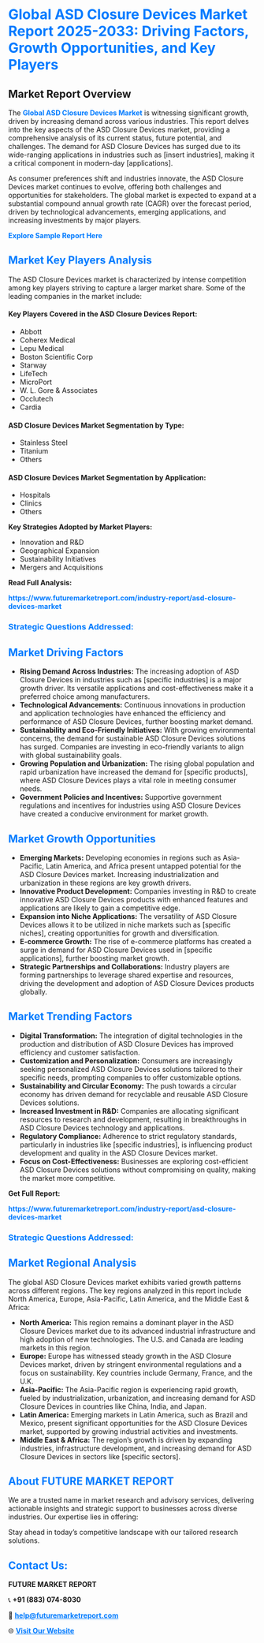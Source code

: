 <h1 style="color: #007BFF;">Global ASD Closure Devices Market Report 2025-2033: Driving Factors, Growth Opportunities, and Key Players</h1>

<section id="overview">
<h2>Market Report Overview</h2>
<p>The <a href="https://www.futuremarketreport.com/industry-report/asd-closure-devices-market" style="color: #007BFF; text-decoration: none;"><strong>Global ASD Closure Devices Market</strong></a> is witnessing significant growth, driven by increasing demand across various industries. This report delves into the key aspects of the ASD Closure Devices market, providing a comprehensive analysis of its current status, future potential, and challenges. The demand for ASD Closure Devices has surged due to its wide-ranging applications in industries such as [insert industries], making it a critical component in modern-day [applications].</p>
<p>As consumer preferences shift and industries innovate, the ASD Closure Devices market continues to evolve, offering both challenges and opportunities for stakeholders. The global market is expected to expand at a substantial compound annual growth rate (CAGR) over the forecast period, driven by technological advancements, emerging applications, and increasing investments by major players.</p>
</section>

<section id="overview">
<p><a href="https://www.futuremarketreport.com/request-sample/reportId=79610" style="color: #007BFF; text-decoration: none;"><strong>Explore Sample Report Here</strong></a></p>
</section>

<section id="key-players">
<h2 style="color: #007BFF;">Market Key Players Analysis</h2>
<p>The ASD Closure Devices market is characterized by intense competition among key players striving to capture a larger market share. Some of the leading companies in the market include:</p>
<h4>Key Players Covered in the ASD Closure Devices Report:</h4>
<ul><li>Abbott</li><li>Coherex Medical</li><li>Lepu Medical</li><li>Boston Scientific Corp</li><li>Starway</li><li>LifeTech</li><li>MicroPort</li><li>W. L. Gore &amp; Associates</li><li>Occlutech</li><li>Cardia</li></ul>
<h4>ASD Closure Devices Market Segmentation by Type:</h4>
<ul><li>Stainless Steel</li><li>Titanium</li><li>Others</li></ul>

<h4>ASD Closure Devices Market Segmentation by Application:</h4>
<ul><li>Hospitals</li><li>Clinics</li><li>Others</li></ul>
<p><strong>Key Strategies Adopted by Market Players:</strong></p>
<ul>
<li>Innovation and R&D</li>
<li>Geographical Expansion</li>
<li>Sustainability Initiatives</li>
<li>Mergers and Acquisitions</li>
</ul>
</section>

<section>
<p><strong>Read Full Analysis: </strong></p><a href="https://www.futuremarketreport.com/industry-report/asd-closure-devices-market" style="color: #007BFF; text-decoration: none;"><strong>https://www.futuremarketreport.com/industry-report/asd-closure-devices-market</strong></a>
<h3 style="color: #007BFF;">Strategic Questions Addressed:</h3>
</section>

<section id="driving-factors">
<h2 style="color: #007BFF;">Market Driving Factors</h2>
<ul>
<li><strong>Rising Demand Across Industries:</strong> The increasing adoption of ASD Closure Devices in industries such as [specific industries] is a major growth driver. Its versatile applications and cost-effectiveness make it a preferred choice among manufacturers.</li>
<li><strong>Technological Advancements:</strong> Continuous innovations in production and application technologies have enhanced the efficiency and performance of ASD Closure Devices, further boosting market demand.</li>
<li><strong>Sustainability and Eco-Friendly Initiatives:</strong> With growing environmental concerns, the demand for sustainable ASD Closure Devices solutions has surged. Companies are investing in eco-friendly variants to align with global sustainability goals.</li>
<li><strong>Growing Population and Urbanization:</strong> The rising global population and rapid urbanization have increased the demand for [specific products], where ASD Closure Devices plays a vital role in meeting consumer needs.</li>
<li><strong>Government Policies and Incentives:</strong> Supportive government regulations and incentives for industries using ASD Closure Devices have created a conducive environment for market growth.</li>
</ul>
</section>

<section id="growth-opportunities">
<h2 style="color: #007BFF;">Market Growth Opportunities</h2>
<ul>
<li><strong>Emerging Markets:</strong> Developing economies in regions such as Asia-Pacific, Latin America, and Africa present untapped potential for the ASD Closure Devices market. Increasing industrialization and urbanization in these regions are key growth drivers.</li>
<li><strong>Innovative Product Development:</strong> Companies investing in R&D to create innovative ASD Closure Devices products with enhanced features and applications are likely to gain a competitive edge.</li>
<li><strong>Expansion into Niche Applications:</strong> The versatility of ASD Closure Devices allows it to be utilized in niche markets such as [specific niches], creating opportunities for growth and diversification.</li>
<li><strong>E-commerce Growth:</strong> The rise of e-commerce platforms has created a surge in demand for ASD Closure Devices used in [specific applications], further boosting market growth.</li>
<li><strong>Strategic Partnerships and Collaborations:</strong> Industry players are forming partnerships to leverage shared expertise and resources, driving the development and adoption of ASD Closure Devices products globally.</li>
</ul>
</section>

<section id="trending-factors">
<h2 style="color: #007BFF;">Market Trending Factors</h2>
<ul>
<li><strong>Digital Transformation:</strong> The integration of digital technologies in the production and distribution of ASD Closure Devices has improved efficiency and customer satisfaction.</li>
<li><strong>Customization and Personalization:</strong> Consumers are increasingly seeking personalized ASD Closure Devices solutions tailored to their specific needs, prompting companies to offer customizable options.</li>
<li><strong>Sustainability and Circular Economy:</strong> The push towards a circular economy has driven demand for recyclable and reusable ASD Closure Devices solutions.</li>
<li><strong>Increased Investment in R&D:</strong> Companies are allocating significant resources to research and development, resulting in breakthroughs in ASD Closure Devices technology and applications.</li>
<li><strong>Regulatory Compliance:</strong> Adherence to strict regulatory standards, particularly in industries like [specific industries], is influencing product development and quality in the ASD Closure Devices market.</li>
<li><strong>Focus on Cost-Effectiveness:</strong> Businesses are exploring cost-efficient ASD Closure Devices solutions without compromising on quality, making the market more competitive.</li>
</ul>
</section>

<section>
<p><strong>Get Full Report: </strong></p><a href="https://www.futuremarketreport.com/industry-report/asd-closure-devices-market" style="color: #007BFF; text-decoration: none;"><strong>https://www.futuremarketreport.com/industry-report/asd-closure-devices-market</strong></a>
<h3 style="color: #007BFF;">Strategic Questions Addressed:</h3>
</section>


<section id="regional-analysis">
<h2 style="color: #007BFF;">Market Regional Analysis</h2>
<p>The global ASD Closure Devices market exhibits varied growth patterns across different regions. The key regions analyzed in this report include North America, Europe, Asia-Pacific, Latin America, and the Middle East & Africa:</p>
<ul>
<li><strong>North America:</strong> This region remains a dominant player in the ASD Closure Devices market due to its advanced industrial infrastructure and high adoption of new technologies. The U.S. and Canada are leading markets in this region.</li>
<li><strong>Europe:</strong> Europe has witnessed steady growth in the ASD Closure Devices market, driven by stringent environmental regulations and a focus on sustainability. Key countries include Germany, France, and the U.K.</li>
<li><strong>Asia-Pacific:</strong> The Asia-Pacific region is experiencing rapid growth, fueled by industrialization, urbanization, and increasing demand for ASD Closure Devices in countries like China, India, and Japan.</li>
<li><strong>Latin America:</strong> Emerging markets in Latin America, such as Brazil and Mexico, present significant opportunities for the ASD Closure Devices market, supported by growing industrial activities and investments.</li>
<li><strong>Middle East & Africa:</strong> The region’s growth is driven by expanding industries, infrastructure development, and increasing demand for ASD Closure Devices in sectors like [specific sectors].</li>
</ul>
</section>

<footer>
<h2 style="color: #007BFF;">About FUTURE MARKET REPORT</h2>
<p>We are a trusted name in market research and advisory services, delivering actionable insights and strategic support to businesses across diverse industries. Our expertise lies in offering:</p>

<p>Stay ahead in today’s competitive landscape with our tailored research solutions.</p>

<h2 style="color: #007BFF;">Contact Us:</h2>
<p><strong>FUTURE MARKET REPORT</strong></p>
<p>📞 <strong>+91 (883) 074-8030</strong></p>
<p>📧 <strong><a href="mailto:help@futuremarketreport.com" style="color: #007BFF;">help@futuremarketreport.com</a></strong></p>
<p>🌐 <strong><a href="https://www.futuremarketreport.com/" style="color: #007BFF;">Visit Our Website</a></strong></p>
</footer>